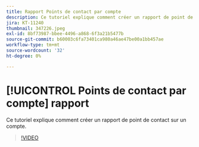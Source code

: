 ```yaml
---
title: Rapport Points de contact par compte
description: Ce tutoriel explique comment créer un rapport de point de contact sur un compte.
jira: KT-11240
thumbnail: 347226.jpeg
exl-id: 8bf73987-bbee-4496-a868-6f3a21b5477b
source-git-commit: b60003c6fa73401ca980a46ae47be00a1bb457ae
workflow-type: tm+mt
source-wordcount: '32'
ht-degree: 0%

---
```


# [!UICONTROL Points de contact par compte] rapport

Ce tutoriel explique comment créer un rapport de point de contact sur un compte.

>[!VIDEO](https://video.tv.adobe.com/v/347226/?quality=12&learn=on)
